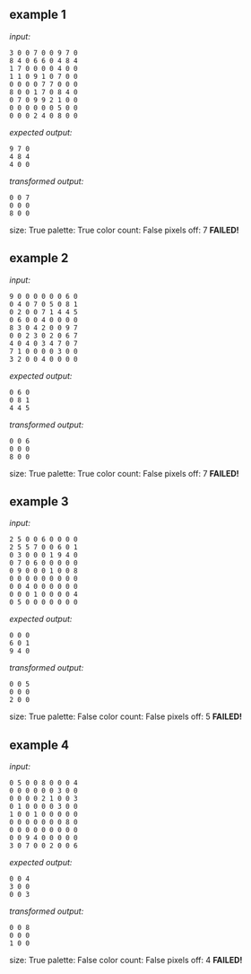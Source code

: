 
## example 1
*input:*
```
3 0 0 7 0 0 9 7 0
8 4 0 6 6 0 4 8 4
1 7 0 0 0 0 4 0 0
1 1 0 9 1 0 7 0 0
0 0 0 0 7 7 0 0 0
8 0 0 1 7 0 8 4 0
0 7 0 9 9 2 1 0 0
0 0 0 0 0 0 5 0 0
0 0 0 2 4 0 8 0 0
```
*expected output:*
```
9 7 0
4 8 4
4 0 0
```
*transformed output:*
```
0 0 7
0 0 0
8 0 0
```
size: True
palette: True
color count: False
pixels off: 7
**FAILED!**

## example 2
*input:*
```
9 0 0 0 0 0 0 6 0
0 4 0 7 0 5 0 8 1
0 2 0 0 7 1 4 4 5
0 6 0 0 4 0 0 0 0
8 3 0 4 2 0 0 9 7
0 0 2 3 0 2 0 6 7
4 0 4 0 3 4 7 0 7
7 1 0 0 0 0 3 0 0
3 2 0 0 4 0 0 0 0
```
*expected output:*
```
0 6 0
0 8 1
4 4 5
```
*transformed output:*
```
0 0 6
0 0 0
8 0 0
```
size: True
palette: True
color count: False
pixels off: 7
**FAILED!**

## example 3
*input:*
```
2 5 0 0 6 0 0 0 0
2 5 5 7 0 0 6 0 1
0 3 0 0 0 1 9 4 0
0 7 0 6 0 0 0 0 0
0 9 0 0 0 1 0 0 8
0 0 0 0 0 0 0 0 0
0 0 4 0 0 0 0 0 0
0 0 0 1 0 0 0 0 4
0 5 0 0 0 0 0 0 0
```
*expected output:*
```
0 0 0
6 0 1
9 4 0
```
*transformed output:*
```
0 0 5
0 0 0
2 0 0
```
size: True
palette: False
color count: False
pixels off: 5
**FAILED!**

## example 4
*input:*
```
0 5 0 0 8 0 0 0 4
0 0 0 0 0 0 3 0 0
0 0 0 0 2 1 0 0 3
0 1 0 0 0 0 3 0 0
1 0 0 1 0 0 0 0 0
0 0 0 0 0 0 0 8 0
0 0 0 0 0 0 0 0 0
0 0 9 4 0 0 0 0 0
3 0 7 0 0 2 0 0 6
```
*expected output:*
```
0 0 4
3 0 0
0 0 3
```
*transformed output:*
```
0 0 8
0 0 0
1 0 0
```
size: True
palette: False
color count: False
pixels off: 4
**FAILED!**
